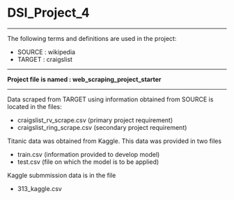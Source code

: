 # DSI_Project_4
---

The following terms and definitions are used in the project:
- SOURCE : wikipedia
- TARGET : craigslist

---

<b>Project file is named : web_scraping_project_starter</b>

---

Data scraped from TARGET using information obtained from SOURCE is located in the files:
- craigslist_rv_scrape.csv (primary project requirement)
- craigslist_ring_scrape.csv (secondary project requirement)

Titanic data was obtained from Kaggle. This data was provided in two files
- train.csv (information provided to develop model)
- test.csv (file on which the model is to be applied)

Kaggle submmission data is in the file
- 313_kaggle.csv


